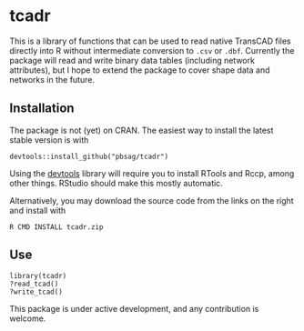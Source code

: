 tcadr
==============

This is a library of functions that can be used to read native TransCAD files
directly into R without intermediate conversion to `.csv` or `.dbf`. Currently 
the package will read and write binary data tables (including network
attributes), but I hope to extend the package to cover shape data and networks
in the future.

Installation
--------------
The package is not (yet) on CRAN. The easiest way to install the latest stable
version is with

    devtools::install_github("pbsag/tcadr")
    
Using the [devtools](https://github.com/hadley/devtools) library will require you
to install RTools and Rccp, among other things. RStudio should make this mostly
automatic.

Alternatively, you may download the source code from the links on the right and
install with 

    R CMD INSTALL tcadr.zip

Use
--------------

    library(tcadr)
    ?read_tcad()
    ?write_tcad()
    

This package is under active development, and any contribution is welcome.

